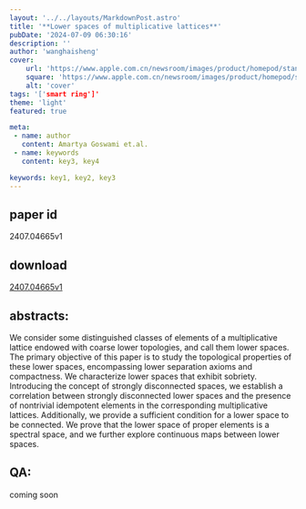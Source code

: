 ```yaml
---
layout: '../../layouts/MarkdownPost.astro'
title: '**Lower spaces of multiplicative lattices**'
pubDate: '2024-07-09 06:30:16'
description: ''
author: 'wanghaisheng'
cover:
    url: 'https://www.apple.com.cn/newsroom/images/product/homepod/standard/Apple-HomePod-hero-230118_big.jpg.large_2x.jpg'
    square: 'https://www.apple.com.cn/newsroom/images/product/homepod/standard/Apple-HomePod-hero-230118_big.jpg.large_2x.jpg'
    alt: 'cover'
tags: '['smart ring']' 
theme: 'light'
featured: true

meta:
 - name: author
   content: Amartya Goswami et.al.
 - name: keywords
   content: key3, key4

keywords: key1, key2, key3
---
```


## paper id
2407.04665v1
## download
[2407.04665v1](http://arxiv.org/abs/2407.04665v1)
## abstracts:
We consider some distinguished classes of elements of a multiplicative lattice endowed with coarse lower topologies, and call them lower spaces. The primary objective of this paper is to study the topological properties of these lower spaces, encompassing lower separation axioms and compactness. We characterize lower spaces that exhibit sobriety. Introducing the concept of strongly disconnected spaces, we establish a correlation between strongly disconnected lower spaces and the presence of nontrivial idempotent elements in the corresponding multiplicative lattices. Additionally, we provide a sufficient condition for a lower space to be connected. We prove that the lower space of proper elements is a spectral space, and we further explore continuous maps between lower spaces.
## QA:
coming soon
